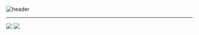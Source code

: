 ![header](https://capsule-render.vercel.app/api?type=venom&color=auto&height=200&text=GITHS&theme=radical&fontSize=90&section=header&animation=fadeIn)
<hr>
<img src="https://img.shields.io/badge/GitHub-181717.svg?style=for-the-badge&logo=github&logoColor=61DAFB" />
<img src="https://img.shields.io/badge/Git-F05032.svg?style=for-the-badge&logo=git&logoColor=61DAFB" />
